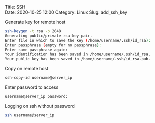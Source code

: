 Title: SSH  
Date: 2020-10-25 12:00
Category: Linux
Slug: add_ssh_key

Generate key for remote host

```bash
ssh-keygen -t rsa -b 2048
Generating public/private rsa key pair.
Enter file in which to save the key (/home/username/.ssh/id_rsa): 
Enter passphrase (empty for no passphrase): 
Enter same passphrase again: 
Your identification has been saved in /home/username/.ssh/id_rsa.
Your public key has been saved in /home/username/.ssh/id_rsa.pub.
```

Copy on remote host

```bash
ssh-copy-id username@server_ip
```
Enter password to access

```bash
username@server_ip password: 
```

Logging on ssh without password 

```bash
ssh username@server_ip
```
